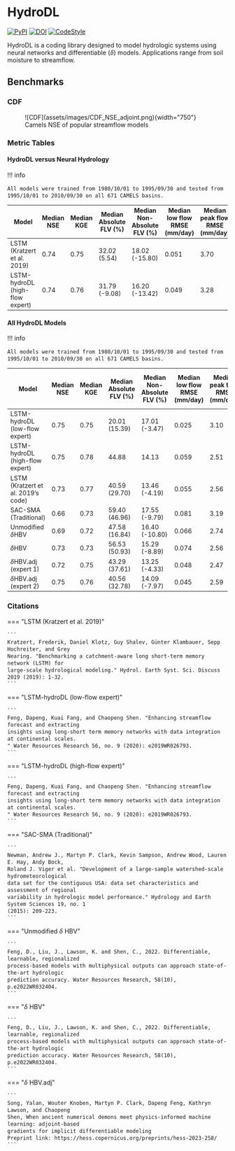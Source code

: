 # HydroDL

[![PyPI](https://img.shields.io/pypi/v/hydroDL?color=blue)](https://pypi.org/project/hydroDL/)  [![DOI](https://zenodo.org/badge/DOI/10.5281/zenodo.3993880.svg)](https://doi.org/10.5281/zenodo.3993880) [![CodeStyle](https://img.shields.io/badge/code%20style-Black-black)]()

HydroDL is a coding library designed to model hydrologic systems using neural networks and differentiable ($\delta$) models. Applications range from soil moisture to streamflow. 


## Benchmarks

### CDF

<figure markdown>
  ![CDF](assets/images/CDF_NSE_adjoint.png){width="750"}
  <figcaption>Camels NSE of popular streamflow models</figcaption>
</figure>

### Metric Tables

#### HydroDL versus Neural Hydrology

!!! info

    All models were trained from 1980/10/01 to 1995/09/30 and tested from 1995/10/01 to 2010/09/30 on all 671 CAMELS basins.

| Model |  Median NSE | Median KGE | Median Absolute FLV (%) | Median Non-Absolute FLV (%) | Median low flow RMSE (mm/day) | Median peak flow RMSE (mm/day) | 
| --- | --- | --- | --- | --- | --- | --- |
| LSTM (Kratzert et al. 2019) | 0.74 | 0.75 | 32.02 (5.54) | 18.02 (-15.80) | 0.051  | 3.70  |
| LSTM-hydroDL (high-flow expert) | 0.74 | 0.76 | 31.79 (-9.08) | 16.20 (-13.42) | 0.049 | 3.28 |

#### All HydroDL Models

!!! info

    All models were trained from 1980/10/01 to 1995/09/30 and tested from 1995/10/01 to 2010/09/30 on all 671 CAMELS basins.

| Model |  Median NSE | Median KGE | Median Absolute FLV (%) | Median Non-Absolute FLV (%) | Median low flow RMSE (mm/day) | Median peak flow RMSE (mm/day) | Baseflow index spatial correlation | Median NSE of temporal ET simulation|
| --- | --- | --- | --- | --- | --- | --- | --- | --- |
| LSTM-hydroDL (low-flow expert) | 0.75 | 0.75 | 20.01 (15.39) | 17.01 (-3.47) | 0.025 | 3.10  | - | - |
| LSTM-hydroDL (high-flow expert) | 0.75 | 0.78 | 44.88 | 14.13 | 0.059 | 2.51 | - | - |
| LSTM (Kratzert et al. 2019’s code) | 0.73 | 0.77 | 40.59 (29.70) | 13.46  (-4.19) | 0.055  | 2.56  | - | - |
| SAC-SMA (Traditional) | 0.66 | 0.73 | 59.40 (46.96) | 17.55 (-9.79) | 0.081 | 3.19 | - | - |
| Unmodified $\delta$HBV | 0.69 | 0.72 | 47.58 (16.84) | 16.40 (-10.80) | 0.066  | 2.74 | 0.76 | 0.43  |
| $\delta$HBV  | 0.73 | 0.73 | 56.53 (50.93) | 15.29 (-8.89) | 0.074 | 2.56 | 0.76 | 0.59  |
| $\delta$HBV.adj (expert 1)| 0.72 | 0.75 | 43.29 (37.61) | 13.25 (-4.33) | 0.048 | 2.47 | 0.83 | 0.61 |
| $\delta$HBV.adj (expert 2)| 0.75 | 0.76 | 40.56 (32.78) | 14.09 (-7.97) | 0.045 | 2.59 | 0.87 | 0.62 |
### Citations

<div class="result" markdown>

=== "LSTM (Kratzert et al. 2019)"  

    ```
    Kratzert, Frederik, Daniel Klotz, Guy Shalev, Günter Klambauer, Sepp Hochreiter, and Grey 
    Nearing. "Benchmarking a catchment-aware long short-term memory network (LSTM) for
    large-scale hydrological modeling." Hydrol. Earth Syst. Sci. Discuss 2019 (2019): 1-32.
    ``` 

=== "LSTM-hydroDL (low-flow expert)"   

    ```
    Feng, Dapeng, Kuai Fang, and Chaopeng Shen. "Enhancing streamflow forecast and extracting 
    insights using long‐short term memory networks with data integration at continental scales.
    " Water Resources Research 56, no. 9 (2020): e2019WR026793. 
    ``` 

=== "LSTM-hydroDL (high-flow expert)"    

    ``` 
    Feng, Dapeng, Kuai Fang, and Chaopeng Shen. "Enhancing streamflow forecast and extracting 
    insights using long‐short term memory networks with data integration at continental scales.
    " Water Resources Research 56, no. 9 (2020): e2019WR026793. 
    ``` 

=== "SAC-SMA (Traditional)"

    ```
    Newman, Andrew J., Martyn P. Clark, Kevin Sampson, Andrew Wood, Lauren E. Hay, Andy Bock, 
    Roland J. Viger et al. "Development of a large-sample watershed-scale hydrometeorological 
    data set for the contiguous USA: data set characteristics and assessment of regional 
    variability in hydrologic model performance." Hydrology and Earth System Sciences 19, no. 1 
    (2015): 209-223. 
    ```

=== "Unmodified $\delta$ HBV" 

    ``` 
    Feng, D., Liu, J., Lawson, K. and Shen, C., 2022. Differentiable, learnable, regionalized 
    process‐based models with multiphysical outputs can approach state‐of‐the‐art hydrologic 
    prediction accuracy. Water Resources Research, 58(10), p.e2022WR032404. 
    ``` 

=== "$\delta$ HBV" 

    ``` 
    Feng, D., Liu, J., Lawson, K. and Shen, C., 2022. Differentiable, learnable, regionalized 
    process‐based models with multiphysical outputs can approach state‐of‐the‐art hydrologic 
    prediction accuracy. Water Resources Research, 58(10), p.e2022WR032404.
    ``` 

=== "$\delta$ HBV.adj"

    ```
    Song, Yalan, Wouter Knoben, Martyn P. Clark, Dapeng Feng, Kathryn Lawson, and Chaopeng 
    Shen, When ancient numerical demons meet physics-informed machine learning: adjoint-based 
    gradients for implicit differentiable modeling 
    Preprint link: https://hess.copernicus.org/preprints/hess-2023-258/ 
    ```

</div>

